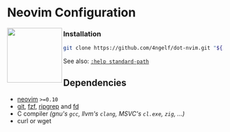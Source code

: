 # Neovim Configuration

<img height="128" align="left" src="https://cdn.jsdelivr.net/gh/devicons/devicon@latest/icons/neovim/neovim-original.svg">

### Installation

```sh
git clone https://github.com/4ngelf/dot-nvim.git "${XDG_CONFIG_HOME:-$HOME/.config}/nvim"
```

See also: [`:help standard-path`](https://neovim.io/doc/user/starting.html#_standard-paths)

## Dependencies

- [neovim] `>=0.10`
- [git], [fzf], [ripgrep] and [fd]
- C compiler *(gnu's `gcc`, llvm's `clang`, MSVC's `cl.exe`, `zig`, ...)*
- curl or wget

[neovim]: https://neovim.io/
[git]: https://git-scm.com/
[fzf]: https://github.com/junegunn/fzf
[ripgrep]: https://github.com/BurntSushi/ripgrep
[fd]: https://github.com/sharkdp/fd
